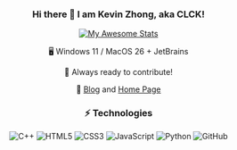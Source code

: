 <div align="center">
  
### Hi there 👋 I am Kevin Zhong, aka CLCK!

[![My Awesome Stats](https://awesome-github-stats.azurewebsites.net/user-stats/CLCK0622?cardType=level-alternate&preferLogin=false)](https://git.io/awesome-stats-card)

🖥 Windows 11 / MacOS 26 + JetBrains

🔨 Always ready to contribute!

📝 [Blog](https://blog.clckkkkk.site) and [Home Page](https://www.clckkkkk.site)

### ⚡ Technologies

![C++](https://img.shields.io/badge/-C++-00599C?style=flat-square&logo=c)
![HTML5](https://img.shields.io/badge/-HTML5-E34F26?style=flat-square&logo=html5&logoColor=white)
![CSS3](https://img.shields.io/badge/-CSS3-1572B6?style=flat-square&logo=css3)
![JavaScript](https://img.shields.io/badge/-JavaScript-black?style=flat-square&logo=javascript)
![Python](https://img.shields.io/badge/-Python-black?style=flat-square&logo=Python)
![GitHub](https://img.shields.io/badge/-GitHub-181717?style=flat-square&logo=github)

</div>
